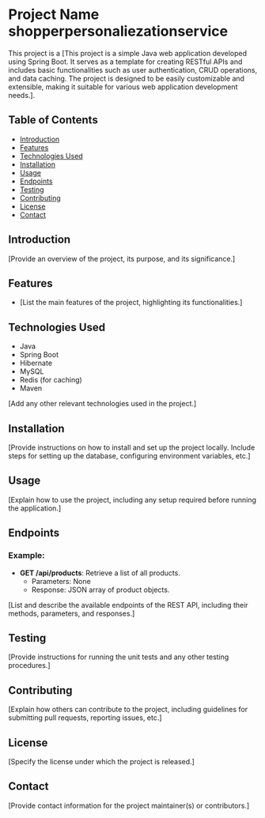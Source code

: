 # Project Name shopperpersonaliezationservice

This project is a [This project is a simple Java web application developed using Spring Boot. It serves as a template for creating RESTful APIs and includes basic functionalities such as user authentication, CRUD operations, and data caching. The project is designed to be easily customizable and extensible, making it suitable for various web application development needs.].

## Table of Contents

- [Introduction](#introduction)
- [Features](#features)
- [Technologies Used](#technologies-used)
- [Installation](#installation)
- [Usage](#usage)
- [Endpoints](#endpoints)
- [Testing](#testing)
- [Contributing](#contributing)
- [License](#license)
- [Contact](#contact)

## Introduction

[Provide an overview of the project, its purpose, and its significance.]

## Features

- [List the main features of the project, highlighting its functionalities.]

## Technologies Used

- Java
- Spring Boot
- Hibernate
- MySQL
- Redis (for caching)
- Maven

[Add any other relevant technologies used in the project.]

## Installation

[Provide instructions on how to install and set up the project locally. Include steps for setting up the database, configuring environment variables, etc.]

## Usage

[Explain how to use the project, including any setup required before running the application.]

## Endpoints

### Example:

- **GET /api/products**: Retrieve a list of all products.
  - Parameters: None
  - Response: JSON array of product objects.

[List and describe the available endpoints of the REST API, including their methods, parameters, and responses.]

## Testing

[Provide instructions for running the unit tests and any other testing procedures.]

## Contributing

[Explain how others can contribute to the project, including guidelines for submitting pull requests, reporting issues, etc.]

## License

[Specify the license under which the project is released.]

## Contact

[Provide contact information for the project maintainer(s) or contributors.]
